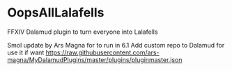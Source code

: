 # OopsAllLalafells
FFXIV Dalamud plugin to turn everyone into Lalafells

Smol update by Ars Magna for to run in 6.1 
Add custom repo to Dalamud for use it if want
https://raw.githubusercontent.com/ars-magna/MyDalamudPlugins/master/plugins/pluginmaster.json
